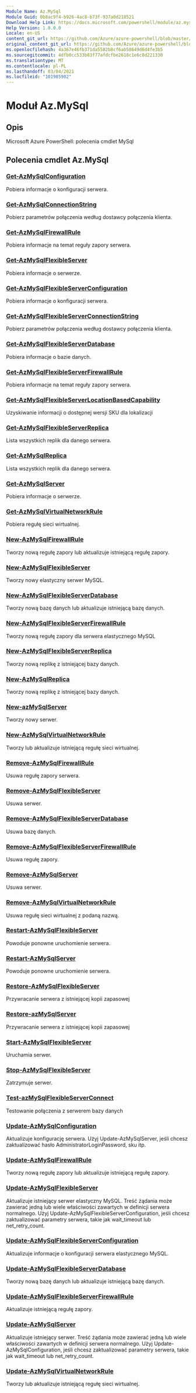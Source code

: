 ```yaml
---
Module Name: Az.MySql
Module Guid: 0b8ac9f4-b926-4ac8-b73f-937a0d218521
Download Help Link: https://docs.microsoft.com/powershell/module/az.mysql
Help Version: 1.0.0.0
Locale: en-US
content_git_url: https://github.com/Azure/azure-powershell/blob/master/src/MySql/help/Az.MySql.md
original_content_git_url: https://github.com/Azure/azure-powershell/blob/master/src/MySql/help/Az.MySql.md
ms.openlocfilehash: 4a367e46fb371da5582b8cf6ab58649d6d4fe3b5
ms.sourcegitcommit: 4dfb0cc533b83f77afdcfbe2618c1e6c8d221330
ms.translationtype: MT
ms.contentlocale: pl-PL
ms.lasthandoff: 03/04/2021
ms.locfileid: "101985902"
---
```

# Moduł Az.MySql
## Opis
Microsoft Azure PowerShell: polecenia cmdlet MySql

## Polecenia cmdlet Az.MySql
### [Get-AzMySqlConfiguration](Get-AzMySqlConfiguration.md)
Pobiera informacje o konfiguracji serwera.

### [Get-AzMySqlConnectionString](Get-AzMySqlConnectionString.md)
Pobierz parametrów połączenia według dostawcy połączenia klienta.

### [Get-AzMySqlFirewallRule](Get-AzMySqlFirewallRule.md)
Pobiera informacje na temat reguły zapory serwera.

### [Get-AzMySqlFlexibleServer](Get-AzMySqlFlexibleServer.md)
Pobiera informacje o serwerze.

### [Get-AzMySqlFlexibleServerConfiguration](Get-AzMySqlFlexibleServerConfiguration.md)
Pobiera informacje o konfiguracji serwera.

### [Get-AzMySqlFlexibleServerConnectionString](Get-AzMySqlFlexibleServerConnectionString.md)
Pobierz parametrów połączenia według dostawcy połączenia klienta.

### [Get-AzMySqlFlexibleServerDatabase](Get-AzMySqlFlexibleServerDatabase.md)
Pobiera informacje o bazie danych.

### [Get-AzMySqlFlexibleServerFirewallRule](Get-AzMySqlFlexibleServerFirewallRule.md)
Pobiera informacje na temat reguły zapory serwera.

### [Get-AzMySqlFlexibleServerLocationBasedCapability](Get-AzMySqlFlexibleServerLocationBasedCapability.md)
Uzyskiwanie informacji o dostępnej wersji SKU dla lokalizacji

### [Get-AzMySqlFlexibleServerReplica](Get-AzMySqlFlexibleServerReplica.md)
Lista wszystkich replik dla danego serwera.

### [Get-AzMySqlReplica](Get-AzMySqlReplica.md)
Lista wszystkich replik dla danego serwera.

### [Get-AzMySqlServer](Get-AzMySqlServer.md)
Pobiera informacje o serwerze.

### [Get-AzMySqlVirtualNetworkRule](Get-AzMySqlVirtualNetworkRule.md)
Pobiera regułę sieci wirtualnej.

### [New-AzMySqlFirewallRule](New-AzMySqlFirewallRule.md)
Tworzy nową regułę zapory lub aktualizuje istniejącą regułę zapory.

### [New-AzMySqlFlexibleServer](New-AzMySqlFlexibleServer.md)
Tworzy nowy elastyczny serwer MySQL.

### [New-AzMySqlFlexibleServerDatabase](New-AzMySqlFlexibleServerDatabase.md)
Tworzy nową bazę danych lub aktualizuje istniejącą bazę danych.

### [New-AzMySqlFlexibleServerFirewallRule](New-AzMySqlFlexibleServerFirewallRule.md)
Tworzy nową regułę zapory dla serwera elastycznego MySQL

### [New-AzMySqlFlexibleServerReplica](New-AzMySqlFlexibleServerReplica.md)
Tworzy nową replikę z istniejącej bazy danych.

### [New-AzMySqlReplica](New-AzMySqlReplica.md)
Tworzy nową replikę z istniejącej bazy danych.

### [New-azMySqlServer](New-AzMySqlServer.md)
Tworzy nowy serwer.

### [New-AzMySqlVirtualNetworkRule](New-AzMySqlVirtualNetworkRule.md)
Tworzy lub aktualizuje istniejącą regułę sieci wirtualnej.

### [Remove-AzMySqlFirewallRule](Remove-AzMySqlFirewallRule.md)
Usuwa regułę zapory serwera.

### [Remove-AzMySqlFlexibleServer](Remove-AzMySqlFlexibleServer.md)
Usuwa serwer.

### [Remove-AzMySqlFlexibleServerDatabase](Remove-AzMySqlFlexibleServerDatabase.md)
Usuwa bazę danych.

### [Remove-AzMySqlFlexibleServerFirewallRule](Remove-AzMySqlFlexibleServerFirewallRule.md)
Usuwa regułę zapory.

### [Remove-AzMySqlServer](Remove-AzMySqlServer.md)
Usuwa serwer.

### [Remove-AzMySqlVirtualNetworkRule](Remove-AzMySqlVirtualNetworkRule.md)
Usuwa regułę sieci wirtualnej z podaną nazwą.

### [Restart-AzMySqlFlexibleServer](Restart-AzMySqlFlexibleServer.md)
Powoduje ponowne uruchomienie serwera.

### [Restart-AzMySqlServer](Restart-AzMySqlServer.md)
Powoduje ponowne uruchomienie serwera.

### [Restore-AzMySqlFlexibleServer](Restore-AzMySqlFlexibleServer.md)
Przywracanie serwera z istniejącej kopii zapasowej

### [Restore-azMySqlServer](Restore-AzMySqlServer.md)
Przywracanie serwera z istniejącej kopii zapasowej

### [Start-AzMySqlFlexibleServer](Start-AzMySqlFlexibleServer.md)
Uruchamia serwer.

### [Stop-AzMySqlFlexibleServer](Stop-AzMySqlFlexibleServer.md)
Zatrzymuje serwer.

### [Test-azMySqlFlexibleServerConnect](Test-AzMySqlFlexibleServerConnect.md)
Testowanie połączenia z serwerem bazy danych

### [Update-AzMySqlConfiguration](Update-AzMySqlConfiguration.md)
Aktualizuje konfigurację serwera.
Użyj Update-AzMySqlServer, jeśli chcesz zaktualizować hasło AdministratorLoginPassword, sku itp.

### [Update-AzMySqlFirewallRule](Update-AzMySqlFirewallRule.md)
Tworzy nową regułę zapory lub aktualizuje istniejącą regułę zapory.

### [Update-AzMySqlFlexibleServer](Update-AzMySqlFlexibleServer.md)
Aktualizuje istniejący serwer elastyczny MySQL.
Treść żądania może zawierać jedną lub wiele właściwości zawartych w definicji serwera normalnego.
Użyj Update-AzMySqlFlexibleServerConfiguration, jeśli chcesz zaktualizować parametry serwera, takie jak wait_timeout lub net_retry_count.

### [Update-AzMySqlFlexibleServerConfiguration](Update-AzMySqlFlexibleServerConfiguration.md)
Aktualizuje informacje o konfiguracji serwera elastycznego MySQL.

### [Update-AzMySqlFlexibleServerDatabase](Update-AzMySqlFlexibleServerDatabase.md)
Tworzy nową bazę danych lub aktualizuje istniejącą bazę danych.

### [Update-AzMySqlFlexibleServerFirewallRule](Update-AzMySqlFlexibleServerFirewallRule.md)
Aktualizuje istniejącą regułę zapory.

### [Update-AzMySqlServer](Update-AzMySqlServer.md)
Aktualizuje istniejący serwer.
Treść żądania może zawierać jedną lub wiele właściwości zawartych w definicji serwera normalnego.
Użyj Update-AzMySqlConfiguration, jeśli chcesz zaktualizować parametry serwera, takie jak wait_timeout lub net_retry_count.

### [Update-AzMySqlVirtualNetworkRule](Update-AzMySqlVirtualNetworkRule.md)
Tworzy lub aktualizuje istniejącą regułę sieci wirtualnej.

